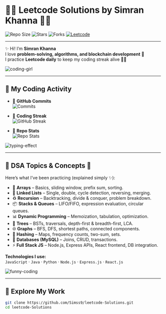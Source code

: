 # 💙🌼 Leetcode Solutions by Simran Khanna 🌼💙  

![Repo Size](https://img.shields.io/github/repo-size/Simss9/leetcode-Solutions?style=for-the-badge&color=87CEEB)
![Stars](https://img.shields.io/github/stars/Simss9/leetcode-Solutions?style=for-the-badge&color=FFD700)
![Forks](https://img.shields.io/github/forks/Simss9/leetcode-Solutions?style=for-the-badge&color=87CEEB)
<a href="https://leetcode.com/u/Simran_Khanna/" target="_blank">
![Leetcode](https://img.shields.io/badge/Leetcode-Profile-FFD700?style=for-the-badge&logo=leetcode)
</a>

---

✨ Hi! I’m **Simran Khanna**  
I love **problem-solving, algorithms, and blockchain development** 💙  
I practice **Leetcode daily** to keep my coding streak alive 🌼🔥  

![coding-girl](https://media.giphy.com/media/l0HlNaQ6gWfllcjDO/giphy.gif)  

---

## 🌟 My Coding Activity  

- 💙 **GitHub Commits**  
  ![Commits](https://img.shields.io/github/commit-activity/m/Simss9/leetcode-Solutions?style=for-the-badge&color=FFD700)  

- 🌼 **Coding Streak**  
  ![GitHub Streak](https://streak-stats.demolab.com?user=Simss9&theme=blueberry&hide_border=true&fire=FFD700&ring=87CEEB&currStreakLabel=FFD700)  

- 🚀 **Repo Stats**  
  ![Repo Stats](https://github-readme-stats.vercel.app/api/pin/?username=Simss9&repo=leetcode-Solutions&theme=tokyonight&title_color=FFD700&text_color=87CEEB)  

![typing-effect](https://readme-typing-svg.herokuapp.com?font=Fira+Code&size=22&duration=4000&pause=1000&color=FFD700&width=435&lines=Daily+Grind+%F0%9F%92%AA;Leetcode+Solutions+Everyday+%F0%9F%92%BB;Coding+is+my+therapy+%F0%9F%8C%BF)

---

## 🌼 DSA Topics & Concepts 🌼  

Here’s what I’ve been practicing (explained simply ✨):

- 💙 **Arrays** – Basics, sliding window, prefix sum, sorting.  
- 🔗 **Linked Lists** – Single, double, cycle detection, reversing, merging.  
- ♻️ **Recursion** – Backtracking, divide & conquer, problem breakdown.  
- 📦 **Stacks & Queues** – LIFO/FIFO, expression evaluation, circular queues.  
- 📊 **Dynamic Programming** – Memoization, tabulation, optimization.  
- 🌳 **Trees** – BSTs, traversals, depth-first & breadth-first, LCA.  
- 🌐 **Graphs** – BFS, DFS, shortest paths, connected components.  
- 🧮 **Hashing** – Maps, frequency counts, two-sum, sets.  
- 💾 **Databases (MySQL)** – Joins, CRUD, transactions.  
- ⚡ **Full Stack JS** – Node.js, Express APIs, React frontend, DB integration.  

**Technologies I use:**  
`JavaScript` · `Java` · `Python` · `Node.js` · `Express.js` · `React.js`  

![funny-coding](https://media.giphy.com/media/26FPGV0g7iQ8bTzja/giphy.gif)  


---

## 🚀 Explore My Work  

```bash
git clone https://github.com/Simss9/leetcode-Solutions.git
cd leetcode-Solutions
